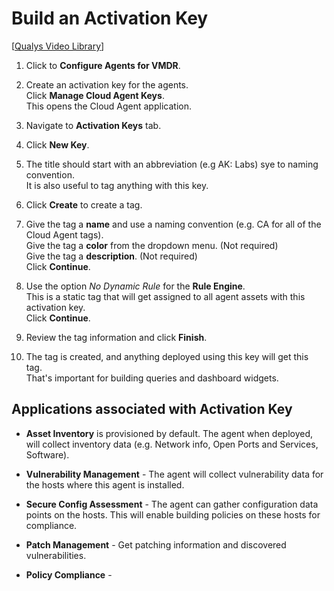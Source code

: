# Build an Activation Key

[[Qualys Video Library](https://www.iorad.com/player/1784494/Onboarding---Build-an-Activation-Key)]

1. Click to **Configure Agents for VMDR**.

2. Create an activation key for the agents.<br>
   Click **Manage Cloud Agent Keys**.<br>
   This opens the Cloud Agent application.

3. Navigate to **Activation Keys** tab.

4. Click **New Key**.

5. The title should start with an abbreviation (e.g AK: Labs) sye to naming convention.<br>
   It is also useful to tag anything with this key.

6. Click **Create** to create a tag.

7. Give the tag a **name** and use a naming convention (e.g. CA for all of the Cloud Agent tags).<br>
   Give the tag a **color** from the dropdown menu. (Not required)<br>
   Give the tag a **description**. (Not required)<br>
   Click **Continue**.

8. Use the option _No Dynamic Rule_ for the **Rule Engine**.<br>
   This is a static tag that will get assigned to all agent assets with this activation key.<br>
   Click **Continue**.

9. Review the tag information and click **Finish**.

10. The tag is created, and anything deployed using this key will get this tag.<br>
    That's important for building queries and dashboard widgets.

## Applications associated with Activation Key

- **Asset Inventory** is provisioned by default.
  The agent when deployed, will collect inventory data (e.g. Network info, Open Ports and Services, Software).

- **Vulnerability Management** - The agent will collect vulnerability data for the hosts where this agent is installed.

- **Secure Config Assessment** - The agent can gather configuration data points on the hosts.
  This will enable building policies on these hosts for compliance.

- **Patch Management** - Get patching information and discovered vulnerabilities.

- **Policy Compliance** -
